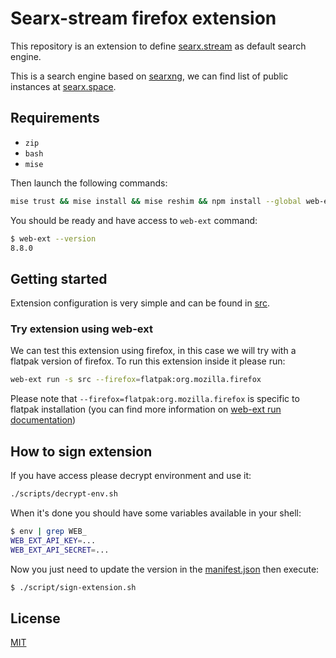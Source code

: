 # Searx-stream firefox extension

This repository is an extension to define [searx.stream](https://searx.stream/)
as default search engine.

This is a search engine based on [searxng](https://github.com/searxng/searxng),
we can find list of public instances at [searx.space](https://searx.space/).

## Requirements

- `zip`
- `bash`
- `mise`

Then launch the following commands:

```sh
mise trust && mise install && mise reshim && npm install --global web-ext@8.8.0
```

You should be ready and have access to `web-ext` command:

```sh
$ web-ext --version
8.8.0
```

## Getting started

Extension configuration is very simple and can be found in
[src](./src/).

### Try extension using web-ext

We can test this extension using firefox, in this case we will try with a
flatpak version of firefox. To run this extension inside it please run:

```sh
web-ext run -s src --firefox=flatpak:org.mozilla.firefox
```

Please note that `--firefox=flatpak:org.mozilla.firefox` is specific to flatpak
installation (you can find more information on
[web-ext run documentation](https://extensionworkshop.com/documentation/develop/web-ext-command-reference/#web-ext-run))

## How to sign extension

If you have access please decrypt environment and use it:

```sh
./scripts/decrypt-env.sh
```

When it's done you should have some variables available in your shell:

```sh
$ env | grep WEB_
WEB_EXT_API_KEY=...
WEB_EXT_API_SECRET=...
```

Now you just need to update the version in the [manifest.json](./manifest.json)
then execute:

```sh
$ ./script/sign-extension.sh
```

## License

[MIT](./LICENSE)

